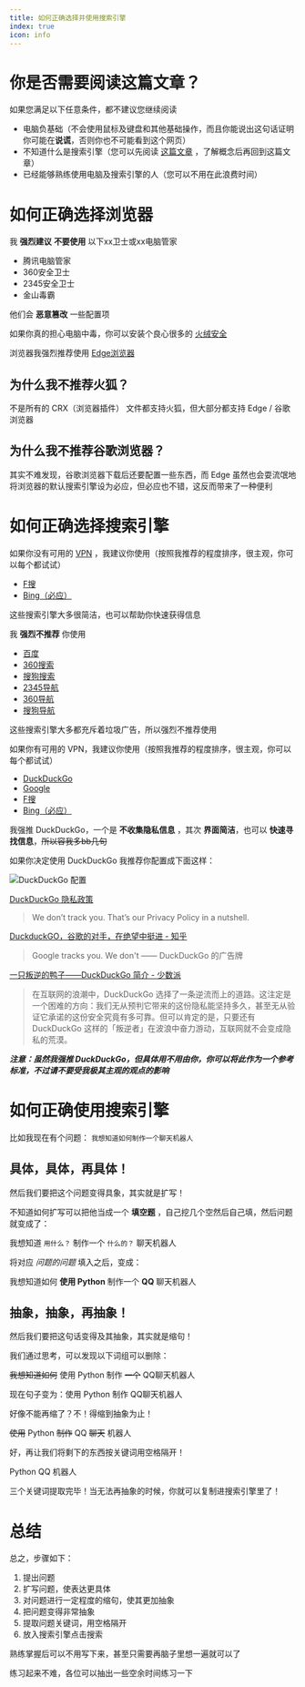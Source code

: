 ```yaml
---
title: 如何正确选择并使用搜索引擎
index: true
icon: info
---
```


# 你是否需要阅读这篇文章？

如果您满足以下任意条件，都不建议您继续阅读

- 电脑负基础（不会使用鼠标及键盘和其他基础操作，而且你能说出这句话证明你可能在**说谎**，否则你也不可能看到这个网页）
- 不知道什么是搜索引擎（您可以先阅读 [这篇文章](search-engines.md) ，了解概念后再回到这篇文章）
- 已经能够熟练使用电脑及搜索引擎的人（您可以不用在此浪费时间）

# 如何正确选择浏览器

我 **强烈建议** **不要使用** 以下xx卫士或xx电脑管家

- 腾讯电脑管家
- 360安全卫士
- 2345安全卫士
- 金山毒霸

他们会 **恶意篡改** 一些配置项

如果你真的担心电脑中毒，你可以安装个良心很多的 [火绒安全](https://huorong.cn/)

浏览器我强烈推荐使用 [Edge浏览器](https://www.microsoft.com/zh-cn/edge/download?form=MA13FJ)

## 为什么我不推荐火狐？

不是所有的 CRX（浏览器插件） 文件都支持火狐，但大部分都支持 Edge / 谷歌浏览器

## 为什么我不推荐谷歌浏览器？

其实不难发现，谷歌浏览器下载后还要配置一些东西，而 Edge 虽然也会耍流氓地将浏览器的默认搜索引擎设为必应，但必应也不错，这反而带来了一种便利

# 如何正确选择搜索引擎

如果你没有可用的 [VPN](vpn.md) ，我建议你使用（按照我推荐的程度排序，很主观，你可以每个都试试）

- [F搜](https://fsoufsou.com/)
- [Bing（必应）](https://www.bing.com/)

这些搜索引擎大多很简洁，也可以帮助你快速获得信息

我 **强烈不推荐** 你使用

- [百度](https://www.baidu.com/)
- [360搜索](https://www.so.com/)
- [搜狗搜索](https://www.sogou.com/)
- [2345导航](https://www.2345.com/)
- [360导航](https://hao.360.com/)
- [搜狗导航](https://123.sogou.com/)

这些搜索引擎大多都充斥着垃圾广告，所以强烈不推荐使用

如果你有可用的 VPN，我建议你使用（按照我推荐的程度排序，很主观，你可以每个都试试）

- [DuckDuckGo](https://duckduckgo.com/)
- [Google](https://google.com/)
- [F搜](https://fsoufsou.com/)
- [Bing（必应）](https://www.bing.com/)

我强推 DuckDuckGo，一个是 **不收集隐私信息** ，其次 **界面简洁**，也可以 **快速寻找信息**，~~所以容我多bb几句~~

如果你决定使用 DuckDuckGo 我推荐你配置成下面这样：

![DuckDuckGo 配置](/duckduckgo-allocation.png)

[DuckDuckGo 隐私政策](https://duckduckgo.com/privacy)

> We don’t track you. That’s our Privacy Policy in a nutshell.

[DuckduckGO，谷歌的对手，在绝望中挺进 - 知乎](https://zhuanlan.zhihu.com/p/164691886)

> Google tracks you. We don't —— DuckDuckGo 的广告牌

[一只叛逆的鸭子——DuckDuckGo 简介 - 少数派](https://sspai.com/post/40117)

> 在互联网的浪潮中，DuckDuckGo 选择了一条逆流而上的道路。这注定是一个困难的方向：我们无从预判它带来的这份隐私能坚持多久，甚至无从验证它承诺的这份安全究竟有多可靠。但可以肯定的是，只要还有
> DuckDuckGo 这样的「叛逆者」在波浪中奋力游动，互联网就不会变成隐私的荒漠。

_**注意：虽然我强推 DuckDuckGo，但具体用不用由你，你可以将此作为一个参考标准，不过请不要受我极其主观的观点的影响**_

# 如何正确使用搜索引擎

比如我现在有个问题： `我想知道如何制作一个聊天机器人`

## 具体，具体，再具体！

然后我们要把这个问题变得具象，其实就是扩写！

不知道如何扩写可以把他当成一个 **填空题** ，自己挖几个空然后自己填，然后问题就变成了：

我想知道 `用什么？` 制作一个 `什么的？` 聊天机器人

将对应 *问题的问题* 填入之后，变成：

我想知道如何 **使用 Python** 制作一个 **QQ** 聊天机器人

## 抽象，抽象，再抽象！

然后我们要把这句话变得及其抽象，其实就是缩句！

我们通过思考，可以发现以下词组可以删除：

~~我想知道如何~~ 使用 Python 制作 ~~一个~~ QQ聊天机器人

现在句子变为：使用 Python 制作 QQ聊天机器人

好像不能再缩了？不！得缩到抽象为止！

~~使用~~ Python ~~制作~~ QQ ~~聊天~~ 机器人

好，再让我们将剩下的东西按关键词用空格隔开！

Python QQ 机器人

三个关键词提取完毕！当无法再抽象的时候，你就可以复制进搜索引擎里了！

# 总结

总之，步骤如下：

1. 提出问题
2. 扩写问题，使表达更具体
3. 对问题进行一定程度的缩句，使其更加抽象
4. 把问题变得非常抽象
5. 提取问题关键词，用空格隔开
6. 放入搜索引擎点击搜索

熟练掌握后可以不用写下来，甚至只需要再脑子里想一遍就可以了

练习起来不难，各位可以抽出一些空余时间练习一下